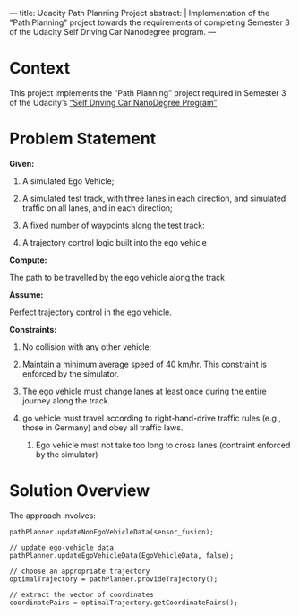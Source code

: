 — title: Udacity Path Planning Project abstract: | Implementation of the
"Path Planning" project towards the requirements of completing Semester
3 of the Udacity Self Driving Car Nanodegree program. —

# Context

This project implements the “Path Planning” project required in Semester
3 of the Udacity’s [“Self Driving Car NanoDegree
Program”](https://de.udacity.com/course/self-driving-car-engineer-nanodegree--nd013)

# Problem Statement

**Given:**

1.  A simulated Ego Vehicle;

2.  A simulated test track, with three lanes in each direction, and
    simulated traffic on all lanes, and in each direction;

3.  A fixed number of waypoints along the test track:

4.  A trajectory control logic built into the ego vehicle

**Compute:**

The path to be travelled by the ego vehicle along the track

**Assume:**

Perfect trajectory control in the ego vehicle.

**Constraints:**

1.  No collision with any other vehicle;

2.  Maintain a minimum average speed of 40 km/hr. This constraint is
    enforced by the simulator.

3.  The ego vehicle must change lanes at least once during the entire
    journey along the track.

4.  go vehicle must travel according to right-hand-drive traffic rules
    (e.g., those in Germany) and obey all traffic laws.
    
    1.  Ego vehicle must not take too long to cross lanes (contraint
        enforced by the simulator)

# Solution Overview

The approach involves:

``` 
pathPlanner.updateNonEgoVehicleData(sensor_fusion);

// update ego-vehicle data
pathPlanner.updateEgoVehicleData(EgoVehicleData, false);

// choose an appropriate trajectory
optimalTrajectory = pathPlanner.provideTrajectory();

// extract the vector of coordinates
coordinatePairs = optimalTrajectory.getCoordinatePairs();
    
```
